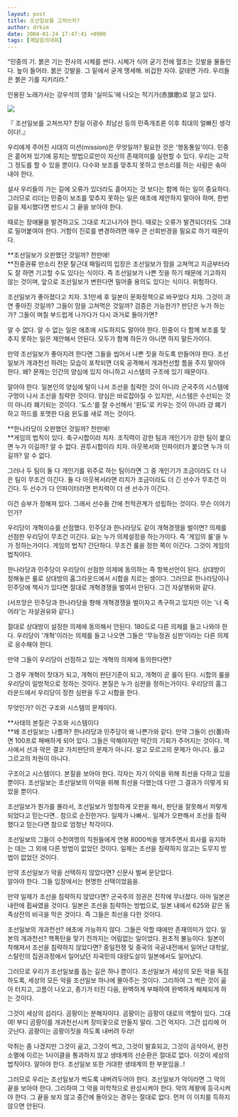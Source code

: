 ```yaml
---
layout: post
title: 조선일보를 고쳐쓰자?
author: drkim
date: 2004-01-24 17:47:41 +0900
tags: [깨달음의대화]
---
```

“민중의 기. 붉은 기는 전사의 시체를 싼다. 시체가 식어 굳기 전에 혈조는 깃발을 물들인다. 높이 들어라. 붉은 깃발을. 그 밑에서 굳게 맹세해. 비겁한 자야. 갈테면 가라. 우리들은 붉은 기를 지키리라.”

인용된 노래가사는 강우석의 영화 '실미도'에 나오는 적기가(赤旗歌)로 알고 있다.


  ![](http://drkimz.com/technote/board/private/upimg/1074932803.jpg)


  『 조선일보를 고쳐쓰자? 친일 이광수 최남선 등의 민족개조론 이후 최대의 얼빠진 생각이다!.』


우리에게 주어진 시대의 미션(mission)은 무엇일까? 필요한 것은 '행동통일'이다. 민중은 흩어져 있기에 뭉치는 방법으로만이 자신의 존재의미를 실현할 수 있다. 우리는 고작 그 정도를 할 수 있을 뿐이다. 다수와 보조를 맞추지 못하고 딴소리를 하는 사람은 솎아내야 한다. 

설사 우리들의 가는 길에 오류가 있더라도 흩어지는 것 보다는 함께 하는 일이 중요하다. 그러므로 리더는 민중이 보조를 맞추지 못하는 일은 애초에 제안하지 말아야 하며, 한번 길을 제시했다면 반드시 그 끝을 보아야 한다. 

때로는 장애물을 발견하고도 그대로 치고나가야 한다. 때로는 오류가 발견되더라도 그대로 밀어붙여야 한다. 거함이 진로를 변경하려면 매우 큰 선회반경을 필요로 하기 때문이다. 

**조선일보가 오판했던 것일까? 천만에!  
**진중권류 딴소리 전문 탈근대 패밀리의 입장은 조선일보가 맘을 고쳐먹고 지금부터라도 잘 하면 기고할 수도 있다는 식이다. 즉 조선일보가 나쁜 짓을 하기 때문에 기고하지 않는 것이며, 앞으로 조선일보가 변한다면 밀어줄 용의도 있다는 식이다. 위험하다. 

조선일보가 좋아졌다고 치자. 3.1만세 후 일본이 문화정책으로 바꾸었다 치자. 그것이 과연 좋아진 것일까? 그들이 맘을 고쳐먹은 것일까? 검증은 가능한가? 판단은 누가 하는가? 그들이 며칠 부드럽게 나가다가 다시 과거로 돌아가면? 

알 수 없다. 알 수 없는 일은 애초에 시도하지도 말아야 한다. 민중이 다 함께 보조를 맞추지 못하는 일은 제안해서 안된다. 모두가 함께 하든가 아니면 하지 말든가이다. 

만약 조선일보가 좋아지려 한다면 그들을 씹어서 나쁜 짓을 하도록 만들어야 한다. 조선일보가 개과천선 하려는 모습이 포착되면 더욱 공격해서 개과천선할 틈을 주지 말아야 한다. 왜? 문제는 인간의 양심에 있지 아니하고 시스템의 구조에 있기 때문이다. 

알아야 한다. 일본인의 양심에 털이 나서 조선을 침략한 것이 아니라 군국주의 시스템에 구멍이 나서 조선을 침략한 것이다. 양심은 바로잡아질 수 있지만, 시스템은 수선되는 것이 아니라 폐기되는 것이다. '도스'를 잘 수선해서 '윈도'로 키우는 것이 아니라 걍 폐기하고 하드를 포맷한 다음 윈도를 새로 까는 것이다. 

**한나라당이 오판했던 것일까? 천만에!  
**게임의 법칙이 있다. 축구시합이라 치자. 조직력이 강한 팀과 개인기가 강한 팀이 붙으면 누가 이길까? 알 수 없다. 권투시합이라 치자. 아웃복서와 인파이터가 붙으면 누가 이길까? 알 수 없다. 

그러나 두 팀이 둘 다 개인기를 위주로 하는 팀이라면 그 중 개인기가 조금이라도 더 나은 팀이 무조건 이긴다. 둘 다 아웃복서라면 리치가 조금이라도 더 긴 선수가 무조건 이긴다. 두 선수가 다 인파이터라면 펀치력이 더 센 선수가 이긴다. 

이건 승부가 정해져 있다. 그래서 선수들 간에 천적관계가 성립하는 것이다. 무슨 이야기인가?

우리당이 개혁이슈를 선점했다. 민주당과 한나라당도 같이 개혁경쟁을 벌이면? 의제를 선점한 우리당이 무조건 이긴다. 요는 누가 의제설정을 하는가이다. 즉 '게임의 룰'을 누가 정하는가이다. 게임의 법칙? 간단하다. 무조건 룰을 정한 쪽이 이긴다. 그것이 게임의 법칙이다. 

한나라당과 민주당이 우리당이 선점한 의제에 동의하는 즉 항복선언이 된다. 상대방이 정해놓은 룰로 상대방의 홈그라운드에서 시합을 치르는 셈이다. 그러므로 한나라당이나 민주당에 책사가 있다면 절대로 개혁경쟁을 벌여서 안된다. 그건 자살행위와 같다. 

(서프앙은 민주당과 한나라당을 향해 개혁경쟁을 벌이자고 촉구하고 있지만 이는 '너 죽어라'는 자살권유와 같다.)

절대로 상대방이 설정한 의제에 동의해서 안된다. 180도로 다른 의제를 들고 나와야 한다. 우리당이 '개혁'이라는 의제를 들고 나오면 그들은 '무능정권 심판'이라는 다른 의제로 응수해야 한다. 

만약 그들이 우리당이 선점하고 있는 개혁의 의제에 동의한다면? 

그 경우 개혁이 잣대가 되고, 개혁이 판단기준이 되고, 개혁이 곧 룰이 된다. 시합의 룰을 우리당이 일방적으로 정하는 것이다. 본질은 누가 심판을 정하는가이다. 우리당의 홈그라운드에서 우리당이 정한 심판을 두고 시합을 한다. 

무엇인가? 이건 구조와 시스템의 문제이다. 

**사태의 본질은 구조와 시스템이다  
**왜 조선일보는 나쁠까? 한나라당과 민주당이 왜 나쁜가와 같다. 만약 그들이 선(善)하면 100프로 패배하게 되어 있다. 그들은 악해야지만 약간의 기회가 주어지는 것이다. 역사에서 선과 악은 결코 가치판단의 문제가 아니다. 알고 모르고의 문제가 아니다. 옳고 그르고의 차원이 아니다. 

구조이고 시스템이다. 본질을 보아야 한다. 각자는 자기 이익을 위해 최선을 다하고 있을 뿐이다. 조선일보는 조선일보의 이익을 위해 최선을 다했는데 다만 그 결과가 이렇게 되었을 뿐이다. 

조선일보가 뭔가를 몰라서, 조선일보가 멍청하게 오판을 해서, 판단을 잘못해서 저렇게 되었다고 믿는다면.. 참으로 순진한거다. 일제가 나빠서.. 일제가 오판해서 조선을 침략했다고 믿는다면 참으로 엄청난 착각이다. 

조선일보의 그들이 수천여명의 직원들에게 연봉 8000씩을 앵겨주면서 회사를 유지하는 데는 그 외에 다른 방법이 없었던 것이다. 일제는 조선을 침략하지 않고는 도무지 방법이 없었던 것이다. 

만약 조선일보가 악을 선택하지 않았다면? 신문사 벌써 문닫았다.  
알아야 한다. 그들 입장에서는 현명한 선택이었음을.

만약 일제가 조선을 침략하지 않았다면? 군국주의 정권은 진작에 무너졌다. 아마 일본은 내란에 휩싸였을 것이다. 일본은 조선을 침략하는 방법으로, 일본 내에서 625와 같은 동족상잔의 비극을 막은 것이다. 즉 그들은 최선을 다한 것이다. 

조선일보의 개과천선? 애초에 가능하지 않다. 그들은 악할 때에만 존재의미가 있다. 일본의 개과천선? 핵폭탄을 맞기 전까지는 어림없는 일이었다. 원초적 불능이다. 일본이 착해져서 조선을 침략하지 않았다면? 중일전쟁 및 중국의 국공내전에서 일어난 대학살, 스탈린의 집권과정에서 일어났던 자국민의 대량도살이 일본에서도 일어났다. 

그러므로 우리가 조선일보를 돕는 길은 하나 뿐이다. 조선일보가 세상의 모든 악을 독점하도록, 세상의 모든 악을 조선일보 하나에 몰아주는 것이다. 그리하여 그 썩은 것이 곪아 터지고, 고름이 나오고, 종기가 터진 다음, 완벽하게 부패하여 완벽하게 해체되게 하는 것이다. 

그것이 세상의 섭리다. 곰팡이는 분해자이다. 곰팡이는 곰팡이 대로의 역할이 있다. 그대여! 부디 곰팡이를 개과천선시켜 장미꽃으로 만들지 말라. 그건 억지다. 그건 섭리에 어긋난다. 곰팡이는 곰팡이짓을 하도록 내버려 두라! 

악취는 좀 나겠지만 그것이 곪고, 그것이 썩고, 그것이 발효되고, 그것이 곰삭아서, 완전소멸에 이르는 1사이클을 통과하지 않고 생태계의 선순환은 절대로 없다. 이것이 세상의 법칙이다. 알아야 한다. 조선일보 또한 거대한 생태계의 한 부분임을..!

그러므로 우리는 조선일보가 썩도록 내버려두어야 한다. 조선일보가 악이라면 그 악의 끝을 보아야 한다. 그리하여 그 악을 미학적으로 완성시켜야 한다. 악의 제왕에 등극시켜야 한다. 그 끝을 보지 않고 중간에 돌아오는 경우는 절대로 없다. 먼저 이 이치를 득하지 않으면 안된다.